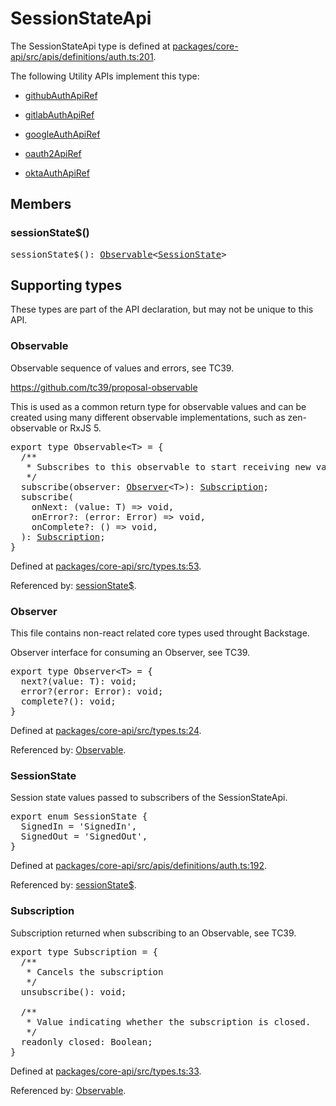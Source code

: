 # SessionStateApi

The SessionStateApi type is defined at
[packages/core-api/src/apis/definitions/auth.ts:201](https://github.com/spotify/backstage/blob/4df02a253f6903e1ca20184369f5655e2d49d893/packages/core-api/src/apis/definitions/auth.ts#L201).

The following Utility APIs implement this type:

- [githubAuthApiRef](./README.md#githubauthapiref)

- [gitlabAuthApiRef](./README.md#gitlabauthapiref)

- [googleAuthApiRef](./README.md#googleauthapiref)

- [oauth2ApiRef](./README.md#oauth2apiref)

- [oktaAuthApiRef](./README.md#oktaauthapiref)

## Members

### sessionState\$()

<pre>
sessionState$(): <a href="#observable">Observable</a>&lt;<a href="#sessionstate">SessionState</a>&gt;
</pre>

## Supporting types

These types are part of the API declaration, but may not be unique to this API.

### Observable

Observable sequence of values and errors, see TC39.

https://github.com/tc39/proposal-observable

This is used as a common return type for observable values and can be created
using many different observable implementations, such as zen-observable or
RxJS 5.

<pre>
export type Observable&lt;T&gt; = {
  /**
   * Subscribes to this observable to start receiving new values.
   */
  subscribe(observer: <a href="#observer">Observer</a>&lt;T&gt;): <a href="#subscription">Subscription</a>;
  subscribe(
    onNext: (value: T) =&gt; void,
    onError?: (error: Error) =&gt; void,
    onComplete?: () =&gt; void,
  ): <a href="#subscription">Subscription</a>;
}
</pre>

Defined at
[packages/core-api/src/types.ts:53](https://github.com/spotify/backstage/blob/4df02a253f6903e1ca20184369f5655e2d49d893/packages/core-api/src/types.ts#L53).

Referenced by: [sessionState\$](#sessionstate-).

### Observer

This file contains non-react related core types used throught Backstage.

Observer interface for consuming an Observer, see TC39.

<pre>
export type Observer&lt;T&gt; = {
  next?(value: T): void;
  error?(error: Error): void;
  complete?(): void;
}
</pre>

Defined at
[packages/core-api/src/types.ts:24](https://github.com/spotify/backstage/blob/4df02a253f6903e1ca20184369f5655e2d49d893/packages/core-api/src/types.ts#L24).

Referenced by: [Observable](#observable).

### SessionState

Session state values passed to subscribers of the SessionStateApi.

<pre>
export enum SessionState {
  SignedIn = 'SignedIn',
  SignedOut = 'SignedOut',
}
</pre>

Defined at
[packages/core-api/src/apis/definitions/auth.ts:192](https://github.com/spotify/backstage/blob/4df02a253f6903e1ca20184369f5655e2d49d893/packages/core-api/src/apis/definitions/auth.ts#L192).

Referenced by: [sessionState\$](#sessionstate-).

### Subscription

Subscription returned when subscribing to an Observable, see TC39.

<pre>
export type Subscription = {
  /**
   * Cancels the subscription
   */
  unsubscribe(): void;

  /**
   * Value indicating whether the subscription is closed.
   */
  readonly closed: Boolean;
}
</pre>

Defined at
[packages/core-api/src/types.ts:33](https://github.com/spotify/backstage/blob/4df02a253f6903e1ca20184369f5655e2d49d893/packages/core-api/src/types.ts#L33).

Referenced by: [Observable](#observable).
